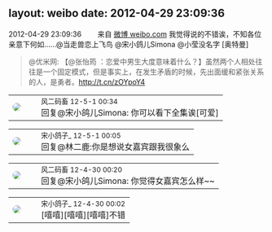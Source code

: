 layout: weibo
date: 2012-04-29 23:09:36
---
<meta name="referrer" content="no-referrer" />

2012-04-29 23:09:36  &nbsp;&nbsp;&nbsp;&nbsp;&nbsp;&nbsp; 来自 <a href="http://weibo.com/" rel="nofollow">微博 weibo.com</a>
我觉得说的不错诶，不知各位亲意下何如……@当走兽恋上飞鸟 @宋小鸽儿Simona @小莹没名字 [奥特曼]
>  @优米网: 【@张怡筠 ：恋爱中男生大度意味着什么？】虽然两个人相处往往是一个固定模式，但是事实上，在发生矛盾的时候，先出面缓和紧张关系的人，是勇者。http://t.cn/zOYpoY4 ​​​

<table style="width: 100%;">
  <tr>
    <td style="width: 40px;"><img style="border-radius:50%" src="https://tva3.sinaimg.cn/crop.0.0.639.639.50/6d2a6003jw8f3idy69w2gj20hs0hrt9g.jpg?KID=imgbed,tva&Expires=1624465137&ssig=C0GuSCmSHb"></td>
    <td colspan="2"><small>风二码畜 12-5-1 00:34</small><br/>回复@宋小鸽儿Simona: 你可以看下全集诶[可爱]</td>
  </tr>
</table>

<table style="width: 100%;">
  <tr>
    <td style="width: 40px;"><img style="border-radius:50%" src="https://tva3.sinaimg.cn/crop.92.47.244.244.50/88f80b2bjw8eukpmat8a6j20c8086jrv.jpg?KID=imgbed,tva&Expires=1624465137&ssig=SYZAiRibce"></td>
    <td colspan="2"><small>宋小鸽子_ 12-5-1 00:05</small><br/>回复@林二鹿:你是想说女嘉宾跟我很象么</td>
  </tr>
</table>

<table style="width: 100%;">
  <tr>
    <td style="width: 40px;"><img style="border-radius:50%" src="https://tva3.sinaimg.cn/crop.0.0.639.639.50/6d2a6003jw8f3idy69w2gj20hs0hrt9g.jpg?KID=imgbed,tva&Expires=1624465137&ssig=C0GuSCmSHb"></td>
    <td colspan="2"><small>风二码畜 12-4-30 00:20</small><br/>回复@宋小鸽儿Simona: 你觉得女嘉宾怎么样~~</td>
  </tr>
</table>

<table style="width: 100%;">
  <tr>
    <td style="width: 40px;"><img style="border-radius:50%" src="https://tva3.sinaimg.cn/crop.92.47.244.244.50/88f80b2bjw8eukpmat8a6j20c8086jrv.jpg?KID=imgbed,tva&Expires=1624465137&ssig=SYZAiRibce"></td>
    <td colspan="2"><small>宋小鸽子_ 12-4-30 00:02</small><br/>[嘻嘻][嘻嘻][嘻嘻]不错</td>
  </tr>
</table>
